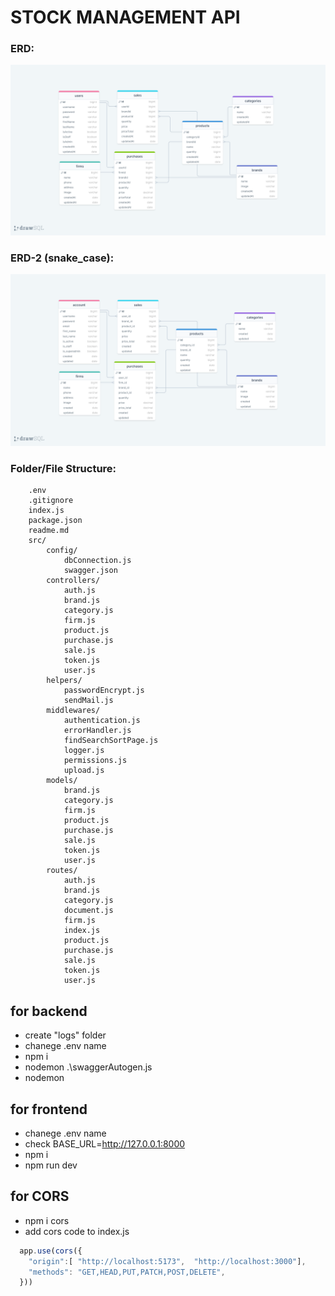 # STOCK MANAGEMENT API

### ERD:

![ERD](./erdStockAPI.png)

### ERD-2 (snake_case):

![ERD](./erdStockAPI2.png)

### Folder/File Structure:

```
    .env
    .gitignore
    index.js
    package.json
    readme.md
    src/
        config/
            dbConnection.js
            swagger.json
        controllers/
            auth.js
            brand.js
            category.js
            firm.js
            product.js
            purchase.js
            sale.js
            token.js
            user.js
        helpers/
            passwordEncrypt.js
            sendMail.js
        middlewares/
            authentication.js
            errorHandler.js
            findSearchSortPage.js
            logger.js
            permissions.js
            upload.js
        models/
            brand.js
            category.js
            firm.js
            product.js
            purchase.js
            sale.js
            token.js
            user.js
        routes/
            auth.js
            brand.js
            category.js
            document.js
            firm.js
            index.js
            product.js
            purchase.js
            sale.js
            token.js
            user.js
```

## for backend
* create "logs" folder
* chanege .env name
* npm i
* nodemon .\swaggerAutogen.js
* nodemon
## for frontend
* chanege .env name
* check BASE_URL=http://127.0.0.1:8000
* npm i
* npm run dev
## for CORS
* npm i cors
* add cors code to index.js
```js
  app.use(cors({
    "origin":[ "http://localhost:5173",  "http://localhost:3000"],
    "methods": "GET,HEAD,PUT,PATCH,POST,DELETE",
  }))
```